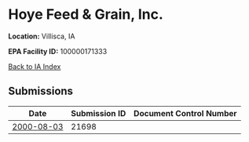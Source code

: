 # Hoye Feed & Grain, Inc.

**Location:** Villisca, IA

**EPA Facility ID:** 100000171333

[Back to IA Index](../../index.md)

## Submissions

| Date | Submission ID | Document Control Number |
|------|--------------|-------------------------|
| [2000-08-03](submissions/21698.md) | 21698 |  |
